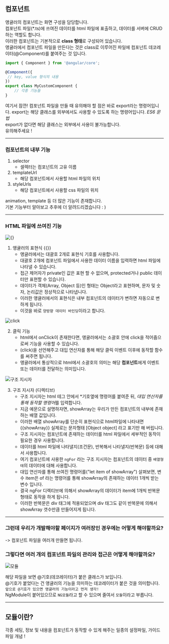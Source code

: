 ## 컴포넌트 

앵귤러의 컴포넌트는 화면 구성을 담당합니다.   
컴포넌트 파일(*.ts)에 쓰여진 데이터를 html 파일에 표출하고, 데이터를 서버에 CRUD하는 역할도 합니다.   
이러한 컴포넌트는 기본적으로 **class 형태**로 구성되어 있습니다.   
앵귤러에서 컴포넌트 파일을 만든다는 것은 class로 이루어진 파일에 컴포넌트 데코레이터(@Component)를 붙여주는 것 입니다.

```javascript
import { Component } from '@angular/core';

@Component({
 // key, value 형식의 내용
})
export class MyCustomComponent {
    // 각종 기능들
}
```

여기서 잠깐! 컴포넌트 파일을 만들 때 유의해야 할 점은 바로 export라는 명령어입니다.
export는 해당 클래스를 외부에서도 사용할 수 있도록 하는 명령어입니다. *ES6 문법*   
export가 없다면 해당 클래스는 외부에서 사용이 불가능합니다.    
유의해주세요 !   
****
### 컴포넌트의 내부 기능

1. selector
   - 셀렉터는 컴포넌트의 고유 이름
2. templateUrl
   - 해당 컴포넌트에서 사용할 html 파일의 위치
3. styleUrls
   - 해당 컴포넌트에서 사용할 css 파일의 위치
  
animation, template 등 더 많은 기능이 존재합니다.   
기본 기능부터 알아보고 추후에 더 알려드리겠습니다 : )   
****
### HTML 파일에 쓰여진 기능
![{}](https://img1.daumcdn.net/thumb/R1280x0/?scode=mtistory2&fname=https%3A%2F%2Fblog.kakaocdn.net%2Fdn%2F7d9JY%2FbtqEfqTlHIa%2Fu3YE9sCvLosIGQBLipKxEK%2Fimg.png)   
   
1. 앵귤러의 표현식 {{}}
   - 앵귤러에서는 대괄호 2개로 표현식 기호를 사용합니다.
   - 대괄호 2개에 컴포넌트 파일에서 사용한 데이터 이름을 입력하면 html 파일에 나타낼 수 있습니다.
   - 접근 제어자가 private인 값은 표현 할 수 없으며, protected거나 public 데이터만 표현할 수 있습니다.
   - 데이터가 객체(Array, Object 등)인 형태는 Object라고 표현하며, 문자 및 숫자, 논리값은 정상적으로 나타냅니다.
   - 이러한 앵귤러에서의 표현식은 내부 컴포넌트의 데이터가 변하면 자동으로 변하게 됩니다.
   - 이것을 바로 `양방향 데이터 바인딩`이라고 합니다.   
   
![click](https://img1.daumcdn.net/thumb/R1280x0/?scode=mtistory2&fname=https%3A%2F%2Fblog.kakaocdn.net%2Fdn%2FDDAND%2FbtqEcnYvRoN%2FC42lMY5hswM7QA6HNBbmO0%2Fimg.png)   
   
2. 클릭 기능
   - html에서 onClick이 존재한다면, 앵귤러에서는 소괄호 안에 click을 적어줌으로써 기능을 사용할 수 있습니다.
   - (click)을 선언해주고 대입 연산자를 통해 해당 클릭 이벤트 이후에 동작할 함수를 써주면 됩니다.
   - 앵귤러에서 통상적으로 html에서 소괄호의 의미는 해당 **컴포넌트**에게 이벤트 또는 데이터를 전달하는 의미입니다.

![구조 지시자](https://img1.daumcdn.net/thumb/R1280x0/?scode=mtistory2&fname=https%3A%2F%2Fblog.kakaocdn.net%2Fdn%2FdiZQFy%2FbtqEcoiOVNc%2Fy43DKg62P0mhEY4EwhnmlK%2Fimg.png)   
   
3. 구조 지시자 (디렉티브)
   - 구조 지시자는 html 테그 안에서 *기호옆에 명령어를 붙여준 뒤, *대입 연산자를 통해 동작할 명령어*를 입력합니다.
   - 지금 예문으로 설명하자면, showArray는 우리가 만든 컴포넌트의 내부에 존재하는 배열 값입니다.
   - 이러한 배열 showArray를 단순히 표현식으로 html파일에 나타내면 {{showArray}} 실제로는 문자형태 [Object object] 라고 표기만 해 버립니다.
   - 구조 지시자는 컴포넌트에 존재하는 데이터를 html 파일에서 세부적인 동작이 필요한 경우 사용합니다.
   - 데이터를 html 파일에 나타낼지(조건문), 반복해서 나타낼지(반복문) 등에 대해서 사용합니다.
   - 여기 컴포넌트에 사용한 `ngFor` 라는 구조 지시자는 컴포넌트의 데이터 중 `배열형태`의 데이터에 대해 사용합니다.
   - 대입 연산자를 통해 쓰여진 명령어를("let item of showArray") 살펴보면, 변수 item은 of 라는 명령어를 통해 showArray의 존재하는 데이터 1개씩 받는 변수 입니다.
   - 결국 ngFor 디렉티브에 의해서 showArray의 데이터가 item에 1개씩 반복문 형태로 동작을 하게 됩니다.
   - 이러한 반복문은 div 태그에 적용되었으며 div 태그도 같이 반복문에 의해서 showArray 갯수만큼 만들어지게 됩니다.

****


### 그런데 우리가 개발해야할 페이지가 여러장인 경우에는 어떻게 해야할까요?   
-> 컴포넌트 파일을 여러개 만들면 됩니다.   
### 그렇다면 여러 개의 컴포넌트 파일의 관리와 접근은 어떻게 해야할까요? 
![모듈](https://img1.daumcdn.net/thumb/R1280x0/?scode=mtistory2&fname=https%3A%2F%2Fblog.kakaocdn.net%2Fdn%2FF4W5U%2FbtqEeZhnNk6%2FiuJgBFkWZPcZFoCOEIE011%2Fimg.png)   

해당 파일을 보면 @기호(데코레이터)가 붙은 클래스가 보입니다.   
@기호가 붙었다는 건 앵귤러의 기능을 의미하는 데코레이터가 붙은 것을 의미합니다.   
`앞으로 @기호가 있으면 앵귤러의 기능이라고 먼저 생각!`   
NgModule이 붙어있으므로 `NG모듈`라고 할 수 있으며 줄여서 `모듈`이라고 부릅니다.   

   ****
## 모듈이란?
각종 세팅, 정보 및 내용을 컴포넌트가 동작할 수 있게 해주는 일종의 설정파일, 가이드파일 개념 !

